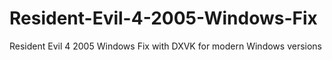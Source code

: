 # Resident-Evil-4-2005-Windows-Fix
Resident Evil 4 2005 Windows Fix with DXVK for modern Windows versions
